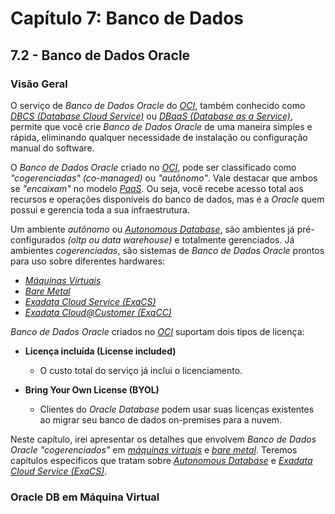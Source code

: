 # Capítulo 7: Banco de Dados

## 7.2 - Banco de Dados Oracle

### __Visão Geral__

O serviço de _Banco de Dados Oracle_ do _[OCI](https://www.oracle.com/cloud/)_, também conhecido como _[DBCS (Database Cloud Service)](https://docs.oracle.com/pt-br/iaas/Content/Database/Concepts/databaseoverview.htm)_ ou _[DBaaS (Database as a Service)](https://en.wikipedia.org/wiki/Data_as_a_service)_, permite que você crie _Banco de Dados Oracle_ de uma maneira simples e rápida, eliminando qualquer necessidade de instalação ou configuração manual do software.

O _Banco de Dados Oracle_ criado no _[OCI](https://www.oracle.com/cloud/)_, pode ser classificado como _"cogerenciadas" (co-managed)_ ou _"autônomo"_. Vale destacar que ambos se _"encaixam"_ no modelo _[PaaS](https://pt.wikipedia.org/wiki/Plataforma_como_servi%C3%A7o)_. Ou seja, você recebe acesso total aos recursos e operações disponíveis do banco de dados, mas é a _Oracle_ quem possui e gerencia toda a sua infraestrutura.

Um ambiente _autônomo_ ou _[Autonomous Database](https://docs.oracle.com/pt-br/iaas/Content/Database/Concepts/adboverview.htm#Overview_of_Autonomous_Databases)_, são ambientes já pré-configurados _(oltp ou data warehouse)_ e totalmente gerenciados. Já ambientes _cogerenciadas_, são sistemas de _Banco de Dados Oracle_ prontos para uso sobre diferentes hardwares:

- _[Máquinas Virtuais](https://docs.oracle.com/pt-br/iaas/Content/Database/Concepts/overview.htm#Virtual)_
- _[Bare Metal](https://docs.oracle.com/pt-br/iaas/Content/Database/Concepts/overview.htm#baremetal)_
- _[Exadata Cloud Service (ExaCS)](https://docs.oracle.com/pt-br/iaas/Content/Database/Concepts/exaoverview.htm)_
- _[Exadata Cloud@Customer (ExaCC)](https://docs.oracle.com/pt-br/iaas/exadata/index.html)_

_Banco de Dados Oracle_ criados no _[OCI](https://www.oracle.com/cloud/)_ suportam dois tipos de licença:

- **Licença incluída (License included)**
    - O custo total do serviço já inclui o licenciamento.
    
- **Bring Your Own License (BYOL)**
    - Clientes do _Oracle Database_ podem usar suas licenças existentes ao migrar seu banco de dados on-premises para a nuvem. 

Neste capítulo, irei apresentar os detalhes que envolvem _Banco de Dados Oracle_ _"cogerenciados"_ em _[máquinas virtuais](https://docs.oracle.com/pt-br/iaas/Content/Database/Concepts/overview.htm#Virtual)_ e _[bare metal](https://docs.oracle.com/pt-br/iaas/Content/Database/Concepts/overview.htm#baremetal)_. Teremos capítulos especificos que tratam sobre _[Autonomous Database](https://docs.oracle.com/pt-br/iaas/Content/Database/Concepts/adboverview.htm#Overview_of_Autonomous_Databases)_ e _[Exadata Cloud Service (ExaCS)](https://docs.oracle.com/pt-br/iaas/Content/Database/Concepts/exaoverview.htm)_.

### __Oracle DB em Máquina Virtual__
